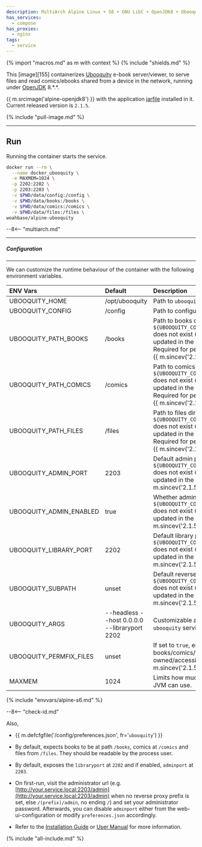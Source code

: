 ```yaml
---
description: MultiArch Alpine Linux + S6 + GNU LibC + OpenJDK8 + Ubooquity
has_services:
  - compose
has_proxies:
  - nginx
tags:
  - service
---
```


{% import "macros.md" as m with context %}
{% include "shields.md" %}

This [image][155] containerizes [Ubooquity][1] e-book
server/viewer, to serve files and read comics/ebooks shared from
a device in the network, running under [OpenJDK][2] 8.\*.\*.

{{ m.srcimage('alpine-openjdk8') }} with the application
[jarfile][3] installed in it. Current released version is `2.1.5`.

{% include "pull-image.md" %}

---
Run
---

Running the container starts the service.

``` sh
docker run --rm \
  --name docker_ubooquity \
  -e MAXMEM=1024 \
  -p 2202:2202 \
  -p 2203:2203 \
  -v $PWD/data/config:/config \
  -v $PWD/data/books:/books \
  -v $PWD/data/comics:/comics \
  -v $PWD/data/files:/files \
woahbase/alpine-ubooquity
```

--8<-- "multiarch.md"

---
##### Configuration
---

We can customize the runtime behaviour of the container with the
following environment variables.

| ENV Vars                | Default                                      | Description
| :---                    | :---                                         | :---
| UBOOQUITY_HOME          | /opt/ubooquity                               | Path to `ubooquity` jarfile.
| UBOOQUITY_CONFIG        | /config                                      | Path to configuration directory.
| UBOOQUITY_PATH_BOOKS    | /books                                       | Path to books directory, if set and `${UBOOQUITY_CONFIG}/preferences.json` does not exist (i.e. on first run), updated in the default configuration. Required for permission-fixes on files. {{ m.sincev('2.1.5') }}
| UBOOQUITY_PATH_COMICS   | /comics                                      | Path to comics directory, if set and `${UBOOQUITY_CONFIG}/preferences.json` does not exist (i.e. on first run), updated in the default configuration. Required for permission-fixes on files. {{ m.sincev('2.1.5') }}
| UBOOQUITY_PATH_FILES    | /files                                       | Path to files directory, if set and `${UBOOQUITY_CONFIG}/preferences.json` does not exist (i.e. on first run), updated in the default configuration. Required for permission-fixes on files. {{ m.sincev('2.1.5') }}
| UBOOQUITY_ADMIN_PORT    | 2203                                         | Default admin port, if set and `${UBOOQUITY_CONFIG}/preferences.json` does not exist (i.e. on first run), updated in the default configuration. {{ m.sincev('2.1.5') }}
| UBOOQUITY_ADMIN_ENABLED | true                                         | Whether admin is enabled, if set and `${UBOOQUITY_CONFIG}/preferences.json` does not exist (i.e. on first run), updated in the default configuration. {{ m.sincev('2.1.5') }}
| UBOOQUITY_LIBRARY_PORT  | 2202                                         | Default library port, if set and `${UBOOQUITY_CONFIG}/preferences.json` does not exist (i.e. on first run), updated in the default configuration. {{ m.sincev('2.1.5') }}
| UBOOQUITY_SUBPATH       | unset                                        | Default reverse proxy prefix, if set and `${UBOOQUITY_CONFIG}/preferences.json` does not exist (i.e. on first run), updated in the default configuration. {{ m.sincev('2.1.5') }}
| UBOOQUITY_ARGS          | --headless --host 0.0.0.0 --libraryport 2202 | Customizable arguments passed to `ubooquity` service.
| UBOOQUITY_PERMFIX_FILES | unset                                        | If set to `true`, ensures files inside books/comics/files directories are owned/accessible by `${S6_USER}`. {{ m.sincev('2.1.5') }}
| MAXMEM                  | 1024                                         | Limits how much memory (MB) the JVM can use.
{% include "envvars/alpine-s6.md" %}

--8<-- "check-id.md"

Also,

* {{ m.defcfgfile('/config/preferences.json', fr='`ubooquity`') }}

* By default, expects books to be at path `/books`, comics at
  `/comics` and files from `/files`. They should be readable by
  the process user.

* By default, exposes the `libraryport` at `2202` and if enabled,
  `adminport` at `2203`.

* On first-run, visit the administrator url (e.g.
  [http://your.service.local:2203/admin](http://your.service.local:2203/admin)
  when no reverse proxy prefix is set, else `/(prefix)/admin`, no
  ending `/`) and set your administrator password. Afterwards, you
  can disable `adminport` either from the web-ui-configuration or
  modify `preferences.json` accordingly.

* Refer to the [Installation Guide][4] or [User Manual][5] for
  more information.

[1]: http://vaemendis.net/ubooquity/
[2]: https://openjdk.org/projects/jdk8/
[3]: https://vaemendis.net/ubooquity/static2/download
[4]: https://vaemendis.github.io/ubooquity-doc/pages/installation-guide.html
[5]: https://vaemendis.github.io/ubooquity-doc/pages/manual.html

{% include "all-include.md" %}
